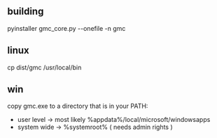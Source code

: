 ## building
pyinstaller gmc_core.py --onefile -n gmc  

## linux
cp dist/gmc /usr/local/bin

## win
copy gmc.exe to a directory that is in your PATH:
- user level -> most likely %appdata%/local/microsoft/windowsapps
- system wide -> %systemroot% ( needs admin rights )